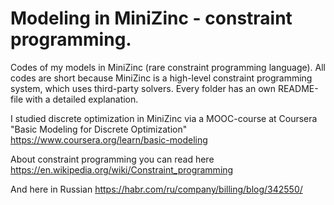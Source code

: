 # Modeling in MiniZinc - constraint programming.
Codes of my models in MiniZinc (rare constraint programming language). All codes are short because MiniZinc is a high-level constraint programming system, which uses third-party solvers. Every folder has an own README-file with a detailed explanation.

I studied discrete optimization in MiniZinc via a MOOC-course at Coursera "Basic Modeling for Discrete Optimization"
https://www.coursera.org/learn/basic-modeling 

About constraint programming you can read here
https://en.wikipedia.org/wiki/Constraint_programming

And here in Russian  https://habr.com/ru/company/billing/blog/342550/
